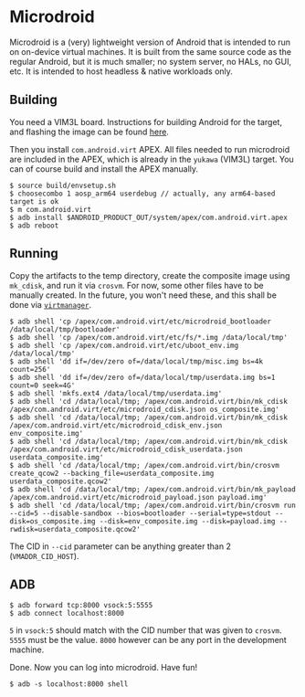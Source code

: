 # Microdroid

Microdroid is a (very) lightweight version of Android that is intended to run on
on-device virtual machines. It is built from the same source code as the regular
Android, but it is much smaller; no system server, no HALs, no GUI, etc. It is
intended to host headless & native workloads only.

## Building

You need a VIM3L board. Instructions for building Android for the target, and
flashing the image can be found [here](../docs/getting_started/yukawa.md).

Then you install `com.android.virt` APEX. All files needed to run microdroid are
included in the APEX, which is already in the `yukawa` (VIM3L) target. You can
of course build and install the APEX manually.

```
$ source build/envsetup.sh
$ choosecombo 1 aosp_arm64 userdebug // actually, any arm64-based target is ok
$ m com.android.virt
$ adb install $ANDROID_PRODUCT_OUT/system/apex/com.android.virt.apex
$ adb reboot
```

## Running

Copy the artifacts to the temp directory, create the composite image using
`mk_cdisk`, and run it via `crosvm`. For now, some other files have to be
manually created. In the future, you won't need these, and this shall be done
via [`virtmanager`](../virtmanager/).

```
$ adb shell 'cp /apex/com.android.virt/etc/microdroid_bootloader /data/local/tmp/bootloader'
$ adb shell 'cp /apex/com.android.virt/etc/fs/*.img /data/local/tmp'
$ adb shell 'cp /apex/com.android.virt/etc/uboot_env.img /data/local/tmp'
$ adb shell 'dd if=/dev/zero of=/data/local/tmp/misc.img bs=4k count=256'
$ adb shell 'dd if=/dev/zero of=/data/local/tmp/userdata.img bs=1 count=0 seek=4G'
$ adb shell 'mkfs.ext4 /data/local/tmp/userdata.img'
$ adb shell 'cd /data/local/tmp; /apex/com.android.virt/bin/mk_cdisk /apex/com.android.virt/etc/microdroid_cdisk.json os_composite.img'
$ adb shell 'cd /data/local/tmp; /apex/com.android.virt/bin/mk_cdisk /apex/com.android.virt/etc/microdroid_cdisk_env.json env_composite.img'
$ adb shell 'cd /data/local/tmp; /apex/com.android.virt/bin/mk_cdisk /apex/com.android.virt/etc/microdroid_cdisk_userdata.json userdata_composite.img'
$ adb shell 'cd /data/local/tmp; /apex/com.android.virt/bin/crosvm create_qcow2 --backing_file=userdata_composite.img userdata_composite.qcow2'
$ adb shell 'cd /data/local/tmp; /apex/com.android.virt/bin/mk_payload /apex/com.android.virt/etc/microdroid_payload.json payload.img'
$ adb shell 'cd /data/local/tmp; /apex/com.android.virt/bin/crosvm run --cid=5 --disable-sandbox --bios=bootloader --serial=type=stdout --disk=os_composite.img --disk=env_composite.img --disk=payload.img --rwdisk=userdata_composite.qcow2'
```

The CID in `--cid` parameter can be anything greater than 2 (`VMADDR_CID_HOST`).

## ADB

```
$ adb forward tcp:8000 vsock:5:5555
$ adb connect localhost:8000
```

`5` in `vsock:5` should match with the CID number that was given to `crosvm`.
`5555` must be the value. `8000` however can be any port in the development
machine.

Done. Now you can log into microdroid. Have fun!

```
$ adb -s localhost:8000 shell
```
